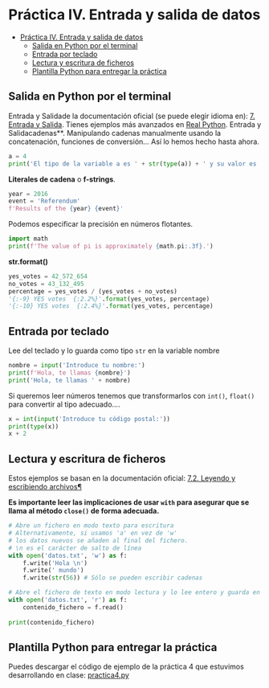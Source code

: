 Práctica IV. Entrada y salida de datos
======================================

- [Práctica IV. Entrada y salida de datos](#práctica-iv-entrada-y-salida-de-datos)
  - [Salida en Python por el terminal](#salida-en-python-por-el-terminal)
  - [Entrada por teclado](#entrada-por-teclado)
  - [Lectura y escritura de ficheros](#lectura-y-escritura-de-ficheros)
  - [Plantilla Python para entregar la práctica](#plantilla-python-para-entregar-la-práctica)

Salida en Python por el terminal
--------------------------------
Entrada y Salidade la documentación oficial (se puede elegir idioma en): [7. Entrada y Salida](https://docs.python.org/es/3/tutorial/inputoutput.html). Tienes ejemplos más avanzados en [Real Python](https://realpython.com/python-print/).
Entrada y Salidacadenas**. Manipulando cadenas manualmente usando la concatenación, funciones de conversión... Así lo hemos hecho hasta ahora. 


```python
a = 4
print('El tipo de la variable a es ' + str(type(a)) + ' y su valor es ' + str(a) )
```

**Literales de cadena** o **f-strings**.
```python
year = 2016
event = 'Referendum'
f'Results of the {year} {event}'
```

Podemos especificar la precisión en números flotantes.  
```python
import math
print(f'The value of pi is approximately {math.pi:.3f}.')
```


**str.format()**

```python
yes_votes = 42_572_654
no_votes = 43_132_495
percentage = yes_votes / (yes_votes + no_votes)
'{:-9} YES votes  {:2.2%}'.format(yes_votes, percentage)
'{:-10} YES votes  {:2.4%}'.format(yes_votes, percentage)
```


Entrada por teclado
-------------------

Lee del teclado y lo guarda como tipo `str` en la variable nombre

```python
nombre = input('Introduce tu nombre:')
print(f'Hola, te llamas {nombre}')
print('Hola, te llamas ' + nombre)
```

Si queremos leer números tenemos que transformarlos con `int()`, `float()` para convertir al tipo adecuado....

```python
x = int(input('Introduce tu código postal:'))
print(type(x))
x + 2
```

Lectura y escritura de ficheros
-------------------------------

Estos ejemplos se basan en la documentación oficial:  [7.2. Leyendo y escribiendo archivos¶](https://docs.python.org/es/3/tutorial/inputoutput.html#reading-and-writing-files)

**Es importante leer las implicaciones de usar `with` para asegurar que se llama al método `close()` de forma adecuada.**

```python
# Abre un fichero en modo texto para escritura
# Alternativamente, si usamos 'a' en vez de 'w' 
# los datos nuevos se añaden al final del fichero.
# \n es el carácter de salto de línea
with open('datos.txt', 'w') as f:
    f.write('Hola \n') 
    f.write(' mundo')
    f.write(str(56)) # Sólo se pueden escribir cadenas

# Abre el fichero de texto en modo lectura y lo lee entero y guarda en la variable contenido_fichero
with open('datos.txt', 'r') as f: 
    contenido_fichero = f.read()
    
print(contenido_fichero)
```

Plantilla Python para entregar la práctica
------------------------------------------

Puedes descargar el código de ejemplo de la práctica 4 que estuvimos desarrollando en clase: [practica4.py](practica4.py)